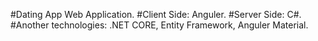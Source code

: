 #Dating App Web Application.
#Client Side: Anguler.
#Server Side: C#.
#Another technologies: .NET CORE, Entity Framework, Anguler Material.
